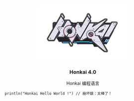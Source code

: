 <div align="center">
<a href="#">
<h1><img src="Honkai.png" alt="Logo" height="180"></h1>
</a>

### Honkai 4.0
  
Honkai 编程语言

</div>



```Honkai
println("Honkai Hello World !") // 崩坏娘：太棒了！
```
